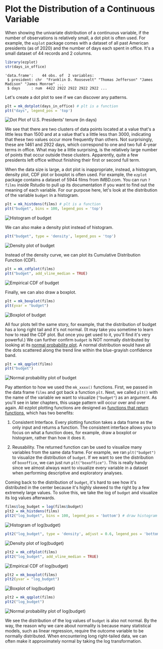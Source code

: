 # Plot the Distribution of a Continuous Variable

When showing the univariate distribution of a continuous variable, if the number of observations is relatively small, a dot plot is often used. For example, the `ezplot` package comes with a dataset of all past American presidents (as of 2020) and the number of days each spent in office. It's a small dataset of 44 records and 2 columns.

```r
library(ezplot)
str(days_in_office)
```

```
'data.frame':    44 obs. of  2 variables:
 $ president: chr  "Franklin D. Roosevelt" "Thomas Jefferson" "James Madison" "James Monroe" ...
 $ days     : num  4422 2922 2922 2922 2922 ...
```

Let's create a dot plot to see if we can discover any patterns. 

```r
plt = mk_dotplot(days_in_office) # plt is a function
plt("days", legend_pos = 'top') 
```

![Dot Plot of U.S. Presidents' tenure (in days)](images/dotplt_tenure-1.png)

We see that there are two clusters of data points located at a value that's a little less than 1500 and at a value that's a little less than 3000, indicating that these two values occur more frequently than others. Not surprisingly, these are 1461 and 2922 days, which correspond to one and two full 4-year terms in office. What may be a little surprising, is the relatively large number of points that occur outside these clusters. Apparently, quite a few presidents left office without finishing their first or second full term.

When the data size is large, a dot plot is inappropriate, instead, a histogram, density plot, CDF plot or boxplot is often used. For example, the `ezplot` package contains a dataset of 5944 films from IMBD.com. You can run `?films` inside Rstudio to pull up its documentation if you want to find out the meaning of each variable. For our purpose here, let's look at the distribution of the variable `budget` in a histogram.

```r
plt = mk_histdens(films) # plt is a function
plt("budget", bins = 100, legend_pos = 'top')
```

![Histogram of budget](images/hist_budget-1.png)

We can also make a density plot instead of histogram.

```r
plt("budget", type = 'density', legend_pos = 'top') 
```

![Density plot of budget](images/density_budget-1.png)

Instead of the density curve, we can plot its Cumulative Distribution Function (CDF).

```r
plt = mk_cdfplot(films) 
plt("budget", add_vline_median = TRUE) 
```

![Empirical CDF of budget](images/cdf_budget-1.png)

Finally, we can also draw a boxplot.

```r
plt = mk_boxplot(films) 
plt(yvar = "budget") 
```

![Boxplot of budget](images/box_budget-1.png)

All four plots tell the same story, for example, that the distribution of budget has a long right tail and it's not normal. (It may take you sometime to learn how to read the CDF plot. But once you get used to it, you'll find it's very powerful.) We can further confirm `budget` is NOT normally distributed by looking at its [normal probability plot](https://en.wikipedia.org/wiki/Normal_probability_plot). A normal distribution would have all the dots scattered along the trend line within the blue-grayish confidence band.

```r
plt = mk_qqplot(films) 
plt("budget") 
```

![Normal probability plot of budget](images/qq_budget-1.png)

Pay attention to how we used the `mk_xxxx()` functions. First, we passed in
the data frame `films` and got back a function `plt`. Next, we called `plt()` with the name of the variable we want to visualize (`"budget"`) as an argument. As you'll see in later chapters, this usage pattern will occur over and over again. All ezplot plotting functions are designed as [functions that return functions](http://masterr.org/r/functions-that-return-functions/), which has two benefits: 

1. Consistent Interface. Every plotting function takes a data frame as the only
   input and returns a function. The consistent interface allows you to focus on 
   what a function does, for example, draw a boxplot or histogram, rather than how 
   it does it. 

2. Reusability. The returned function can be used to visualize many variables 
   from the same data frame. For example, we ran `plt("budget")` to visualize
   the distribution of `budget`. If we want to see the distribution of `boxoffice`,
   we can just run `plt("boxoffice")`. This is really handy since we almost always 
   want to visualize every variable in a dataset when performing descriptive and
   exploratory analyses. 

Coming back to the distribution of `budget`, it's hard to see how it's 
distributed in the center because it's highly skewed to the right by a few 
extremely large values. To solve this, we take the log of `budget` and visualize its log values afterwards.

```r
films$log_budget = log(films$budget)
plt2 = mk_histdens(films) 
plt2("log_budget", bins = 100, legend_pos = 'bottom') # draw histogram by default
```

![Histogram of log(budget)](images/hist_log_budget-1.png)

```r
plt2("log_budget", type = 'density', adjust = 0.6, legend_pos = 'bottom') 
```

![Density plot of log(budget)](images/density_log_budget-1.png)

```r
plt2 = mk_cdfplot(films)
plt2("log_budget", add_vline_median = TRUE)
```

![Empirical CDF of log(budget)](images/cdf_log_budget-1.png)

```r
plt2 = mk_boxplot(films)
plt2(yvar = "log_budget")
```

![Boxplot of log(budget)](images/boxplot_log_budget-1.png)

```r
plt2 = mk_qqplot(films)
plt2("log_budget")
```

![Normal probability plot of log(budget)](images/qq_log_budget-1.png)

We see the distribution of the log values of `budget` is also not normal. By the way, the reason why we care about normality is because many statistical models, such as linear regression, require the outcome variable to be normally distributed. When encountering long right-tailed data, we can often make it approximately normal by taking the log transformation. 
